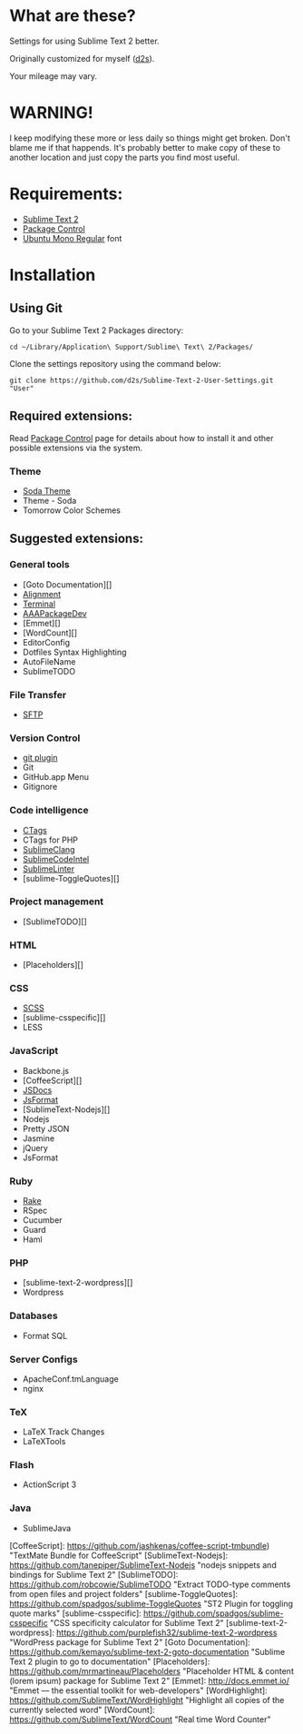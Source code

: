 # What are these?

Settings for using Sublime Text 2 better.

Originally customized for myself ([d2s][]).

Your mileage may vary.


# WARNING!

I keep modifying these more or less daily so things might get broken.
Don't blame me if that happends.
It's probably better to make copy of these to another location and just copy the parts you find most useful.



# Requirements:

- [Sublime Text 2](http://www.sublimetext.com/)
- [Package Control][]
- [Ubuntu Mono Regular](http://font.ubuntu.com/#charset-mono-regular) font


# Installation

## Using Git

Go to your Sublime Text 2 Packages directory:

    cd ~/Library/Application\ Support/Sublime\ Text\ 2/Packages/

Clone the settings repository using the command below:

    git clone https://github.com/d2s/Sublime-Text-2-User-Settings.git "User"


## Required extensions:

Read [Package Control][] page for details about how to install it and other possible extensions via the system.

### Theme

- [Soda Theme][]
- Theme - Soda
- Tomorrow Color Schemes


## Suggested extensions:

### General tools

- [Goto Documentation][]
- [Alignment][]
- [Terminal][]
- [AAAPackageDev][]
- [Emmet][]
- [WordCount][]
- EditorConfig
- Dotfiles Syntax Highlighting
- AutoFileName
- SublimeTODO


### File Transfer

- [SFTP][]


### Version Control

- [git plugin][]
- Git
- GitHub.app Menu
- Gitignore


### Code intelligence

- [CTags][]
- CTags for PHP
- [SublimeClang][]
- [SublimeCodeIntel][]
- [SublimeLinter][]
- [sublime-ToggleQuotes][]


### Project management

- [SublimeTODO][]


### HTML

- [Placeholders][]


### CSS

- [SCSS][]
- [sublime-csspecific][]
- LESS


### JavaScript

- Backbone.js
- [CoffeeScript][]
- [JSDocs][]
- [JsFormat][]
- [SublimeText-Nodejs][]
- Nodejs
- Pretty JSON
- Jasmine
- jQuery
- JsFormat



### Ruby

- [Rake][]
- RSpec
- Cucumber
- Guard
- Haml



### PHP

- [sublime-text-2-wordpress][]
- Wordpress


### Databases

- Format SQL



### Server Configs

- ApacheConf.tmLanguage
- nginx


### TeX

- LaTeX Track Changes
- LaTeXTools


### Flash

- ActionScript 3


### Java

- SublimeJava



[d2s]:  https://github.com/d2s  "d2s's Profile - GitHub"
[Package Control]:  http://wbond.net/sublime_packages/package_control "Extension management to ST2"
[Soda Theme]: https://github.com/buymeasoda/soda-theme "Dark and light custom UI themes"
[Alignment]: http://wbond.net/sublime_packages/alignment  "Sublime Text 2 Package by wbond"
[Terminal]: http://wbond.net/sublime_packages/terminal  "Sublime Text 2 Package by wbond"
[SFTP]: http://wbond.net/sublime_packages/sftp "FTP & SFTP Package by wbond"
[AAAPackageDev]: https://github.com/SublimeText/AAAPackageDev "Tools for creation of snippets, syntax definitions, etc."
[SublimeCodeIntel]: https://github.com/Kronuz/SublimeCodeIntel "Full-featured code intelligence and smart autocomplete engine"
[SublimeLinter]: https://github.com/Kronuz/SublimeLinter "Inline lint highlighting for the Sublime Text 2 editor"
[Rake]: https://github.com/SublimeText/Rake "Sublime Text 2 plugin for Ruby Rake"
[CTags]: https://github.com/SublimeText/CTags "CTags support for Sublime Text 2"
[SublimeClang]: https://github.com/quarnster/SublimeClang "C/C++/ObjC/ObjC++ autocompletions and code navigation"
[SCSS]: https://github.com/kuroir/SCSS.tmbundle "The TextMate SCSS Official Bundle."
[git plugin]: https://github.com/kemayo/sublime-text-2-git/wiki  "git plugin by David Lynch"
[JSDocs]: https://github.com/spadgos/sublime-jsdocs "Makes writing JSDoc and PHPDoc comments easier."
[JsFormat]: https://github.com/jdc0589/JsFormat "Javascript formatting for Sublime Text 2"
[CoffeeScript]: https://github.com/jashkenas/coffee-script-tmbundle) "TextMate Bundle for CoffeeScript"
[SublimeText-Nodejs]: https://github.com/tanepiper/SublimeText-Nodejs "nodejs snippets and bindings for Sublime Text 2"
[SublimeTODO]: https://github.com/robcowie/SublimeTODO "Extract TODO-type comments from open files and project folders"
[sublime-ToggleQuotes]: https://github.com/spadgos/sublime-ToggleQuotes "ST2 Plugin for toggling quote marks"
[sublime-csspecific]: https://github.com/spadgos/sublime-csspecific "CSS specificity calculator for Sublime Text 2"
[sublime-text-2-wordpress]: https://github.com/purplefish32/sublime-text-2-wordpress "WordPress package for Sublime Text 2"
[Goto Documentation]: https://github.com/kemayo/sublime-text-2-goto-documentation "Sublime Text 2 plugin to go to documentation"
[Placeholders]: https://github.com/mrmartineau/Placeholders "Placeholder HTML & content (lorem ipsum) package for Sublime Text 2"
[Emmet]: http://docs.emmet.io/ "Emmet — the essential toolkit for web-developers"
[WordHighlight]: https://github.com/SublimeText/WordHighlight "Highlight all copies of the currently selected word"
[WordCount]: https://github.com/SublimeText/WordCount "Real time Word Counter"

